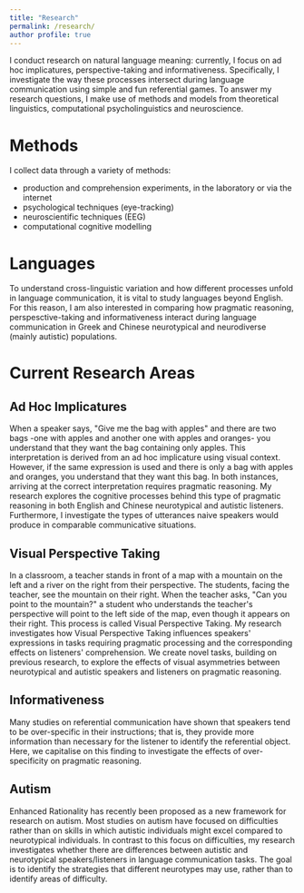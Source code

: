 ```yaml
---
title: "Research"
permalink: /research/
author profile: true
---
```


I conduct research on natural language meaning: currently, I focus on ad hoc implicatures, perspective-taking and informativeness. Specifically, I investigate the way these processes intersect during language communication using simple and fun referential games. To answer my research questions, I make use of methods and models from theoretical linguistics, computational psycholinguistics and neuroscience.

# Methods

I collect data through a variety of methods:

- production and comprehension experiments, in the laboratory or via the internet
- psychological techniques (eye-tracking)
- neuroscientific techniques (EEG)
- computational cognitive modelling

# Languages

To understand cross-linguistic variation and how different processes unfold in language communication, it is vital to study languages beyond English. For this reason, I am also interested in comparing how pragmatic reasoning, perspesctive-taking and informativeness interact during language communication in Greek and Chinese neurotypical and neurodiverse (mainly autistic) populations.

# Current Research Areas

## Ad Hoc Implicatures

When a speaker says, "Give me the bag with apples" and there are two bags -one with apples and another one with apples and oranges- you understand that they want the bag containing only apples. This interpretation is derived from an ad hoc implicature using visual context. However, if the same expression is used and there is only a bag with apples and oranges, you understand that they want this bag. In both instances, arriving at the correct interpretation requires pragmatic reasoning. My research explores the cognitive processes behind this type of pragmatic reasoning in both English and Chinese neurotypical and autistic listeners. Furthermore, I investigate the types of utterances naive speakers would produce in comparable communicative situations.

## Visual Perspective Taking

In a classroom, a teacher stands in front of a map with a mountain on the left and a river on the right from their perspective. The students, facing the teacher, see the mountain on their right. When the teacher asks, "Can you point to the mountain?" a student who understands the teacher's perspective will point to the left side of the map, even though it appears on their right. This process is called Visual Perspective Taking. My research investigates how Visual Perspective Taking influences speakers' expressions in tasks requiring pragmatic processing and the corresponding effects on listeners' comprehension. We create novel tasks, building on previous research, to explore the effects of visual asymmetries between neurotypical and autistic speakers and listeners on pragmatic reasoning.

## Informativeness

Many studies on referential communication have shown that speakers tend to be over-specific in their instructions; that is, they provide more information than necessary for the listener to identify the referential object. Here, we capitalise on this finding to investigate the effects of over-specificity on pragmatic reasoning.

## Autism

Enhanced Rationality has recently been proposed as a new framework for research on autism. Most studies on autism have focused on difficulties rather than on skills in which autistic individuals might excel compared to neurotypical individuals. In contrast to this focus on difficulties, my research investigates whether there are differences between autistic and neurotypical speakers/listeners in language communication tasks. The goal is to identify the strategies that different neurotypes may use, rather than to identify areas of difficulty.
